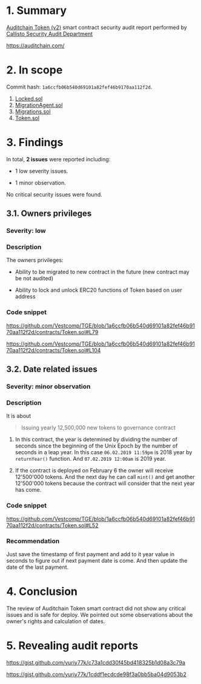 # 1. Summary

[Auditchain Token (v2)](https://github.com/Vestcomp/TGE) smart contract security audit report performed by [Callisto Security Audit Department](https://github.com/EthereumCommonwealth/Auditing)

https://auditchain.com/

# 2. In scope

Commit hash: `1a6ccfb06b540d69101a82fef46b9170aa112f2d`.

1. [Locked.sol](https://github.com/Vestcomp/TGE/blob/1a6ccfb06b540d69101a82fef46b9170aa112f2d/contracts/Locked.sol)
2. [MigrationAgent.sol](https://github.com/Vestcomp/TGE/blob/1a6ccfb06b540d69101a82fef46b9170aa112f2d/contracts/MigrationAgent.sol)
3. [Migrations.sol](https://github.com/Vestcomp/TGE/blob/1a6ccfb06b540d69101a82fef46b9170aa112f2d/contracts/Migrations.sol)
4. [Token.sol](https://github.com/Vestcomp/TGE/blob/1a6ccfb06b540d69101a82fef46b9170aa112f2d/contracts/Token.sol)

# 3. Findings

In total, **2 issues** were reported including:

- 1 low severity issues.

- 1 minor observation.

No critical security issues were found.

## 3.1. Owners privileges

### Severity: low

### Description

The owners privileges:

* Ability to be migrated to new contract in the future (new contract may be not audited)

* Ability to lock and unlock ERC20 functions of Token based on user address

### Code snippet

https://github.com/Vestcomp/TGE/blob/1a6ccfb06b540d69101a82fef46b9170aa112f2d/contracts/Token.sol#L79

https://github.com/Vestcomp/TGE/blob/1a6ccfb06b540d69101a82fef46b9170aa112f2d/contracts/Token.sol#L104

## 3.2. Date related issues

### Severity: minor observation

### Description

It is about

> Issuing yearly 12,500,000 new tokens to governance contract

1. In this contract, the year is determined by dividing the number of seconds since the beginning of the Unix Epoch by the number of seconds in a leap year. In this case `06.02.2019 11:59pm` is 2018 year by `returnYear()` function. And `07.02.2019 12:00am` is 2019 year.

2. If the contract is deployed on February 6 the owner will receive 12'500'000 tokens. And the next day he can call `mint()` and get another 12'500'000 tokens because the contract will consider that the next year has come.

### Code snippet

https://github.com/Vestcomp/TGE/blob/1a6ccfb06b540d69101a82fef46b9170aa112f2d/contracts/Token.sol#L52

### Recommendation

Just save the timestamp of first payment and add to it year value in seconds to figure out if next payment date is come. And then update the date of the last payment.

# 4. Conclusion

The review of Auditchain Token smart contract did not show any critical issues and is safe for deploy. We pointed out some observations about the owner's rights and calculation of dates.

# 5. Revealing audit reports

https://gist.github.com/yuriy77k/c73a1cdd30f45bd418325b1d08a3c79a

https://gist.github.com/yuriy77k/1cddf1ecdcde98f3a0bb5ba04d9053b2